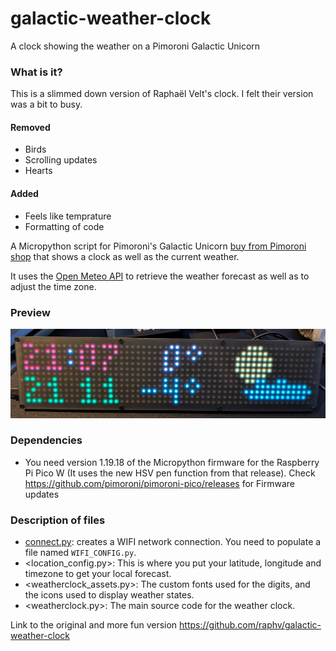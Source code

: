 
# galactic-weather-clock
 A clock showing the weather on a Pimoroni Galactic Unicorn

### What is it?

This is a slimmed down version of Raphaël Velt's clock.
I felt their version was a bit to busy. 
#### Removed 
* Birds
* Scrolling updates 
* Hearts

#### Added   
* Feels like temprature
* Formatting of code

A Micropython script for Pimoroni's Galactic Unicorn [buy from Pimoroni shop](https://shop.pimoroni.com/products/galactic-unicorn) that shows a clock as well as the current weather.

It uses the [Open Meteo API](https://open-meteo.com/en/docs) to retrieve the weather forecast as well as to adjust the time zone.


### Preview

![A photo of the Galactic Weather Clock](galactic-weather-clock.jpg)

### Dependencies

 * You need version 1.19.18 of the Micropython firmware for the Raspberry Pi Pico W (It uses the new HSV pen function from that release). Check <https://github.com/pimoroni/pimoroni-pico/releases> for Firmware updates

### Description of files

 * [connect.py](connect.py): creates a WIFI network connection. You need to populate a file named `WIFI_CONFIG.py`.
 * <location_config.py>: This is where you put your latitude, longitude and timezone to get your local forecast.
 * <weatherclock_assets.py>: The custom fonts used for the digits, and the icons used to display weather states.
 * <weatherclock.py>: The main source code for the weather clock.

 Link to the original and more fun version 
<https://github.com/raphv/galactic-weather-clock>
